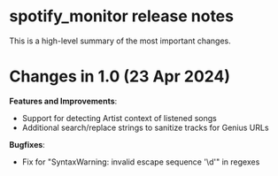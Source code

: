 # spotify_monitor release notes

This is a high-level summary of the most important changes. 

# Changes in 1.0 (23 Apr 2024)

**Features and Improvements**:

- Support for detecting Artist context of listened songs
- Additional search/replace strings to sanitize tracks for Genius URLs

**Bugfixes**:

- Fix for "SyntaxWarning: invalid escape sequence '\d'" in regexes
